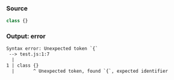 ### Source
```js parse:stmt
class {}
```

### Output: error
```txt
Syntax error: Unexpected token `{`
 --> test.js:1:7
  |
1 | class {}
  |       ^ Unexpected token, found `{`, expected identifier
```
